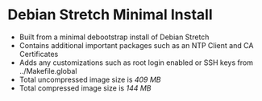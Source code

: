 # Debian Stretch Minimal Install

- Built from a minimal debootstrap install of Debian Stretch
- Contains additional important packages such as an NTP Client and CA Certificates
- Adds any customizations such as root login enabled or SSH keys from ../Makefile.global
- Total uncompressed image size is *409 MB*
- Total compressed image size is *144 MB*
